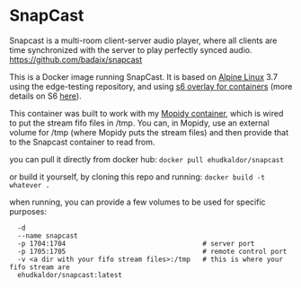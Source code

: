 # SnapCast
Snapcast is a multi-room client-server audio player, where all clients are time synchronized with the server to play perfectly synced audio.
https://github.com/badaix/snapcast

This is a Docker image running SnapCast. It is based on [Alpine Linux](https://alpinelinux.org/) 3.7 using the edge-testing repository, and using [s6 overlay for containers](https://github.com/just-containers/s6-overlay) (more details on S6 [here](http://skarnet.org/software/s6/overview.html)).

This container was built to work with my [Mopidy container](https://github.com/ehudkaldor/mopidy), which is wired to put the stream fifo files in /tmp. You can, in Mopidy, use an external volume for /tmp (where Mopidy puts the stream files) and then provide that to the Snapcast container to read from.

you can pull it directly from docker hub:
`docker pull ehudkaldor/snapcast`

or build it yourself, by cloning this repo and running:
`docker build -t whatever .`

when running, you can provide a few volumes to be used for specific purposes:
```docker run
  -d
  --name snapcast
  -p 1704:1704                                  # server port
  -p 1705:1705                                  # remote control port
  -v <a dir with your fifo stream files>:/tmp   # this is where your fifo stream are
  ehudkaldor/snapcast:latest
  ```
